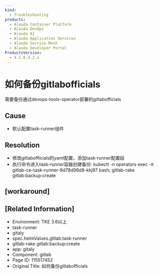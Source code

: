 ```yaml
---
kind:
  - Troubleshooting
products:
  - Alauda Container Platform
  - Alauda DevOps
  - Alauda AI
  - Alauda Application Services
  - Alauda Service Mesh
  - Alauda Developer Portal
ProductsVersion:
  - 4.1.0,4.2.x
---
```

<!-- A type of document that involves encountering a fault, diagnosing it, performing root cause analysis, and providing solutions. -->

# 如何备份gitlabofficials

需要备份通过devops-tools-operator部署的gitlabofficials

## Cause
- 默认配置task-runner组件

## Resolution
- 修改gitlabofficials的yaml配置，添加task-runner配置段
- 执行命令进入task-runner容器创建备份: kubectl -n operators exec -it gitlab-ce-task-runner-9d78d96d8-kkj97 bash; gitlab-rake gitlab:backup:create

## [workaround]

## [Related Information]
- Environment: TKE 3.6以上
- task-runner
- gitaly
- spec.helmValues.gitlab.task-runner
- gitlab-rake gitlab:backup:create
- app: gitaly
- Component: gitlab
- Page ID: 115517452
- Original Title: 如何备份gitlabofficials
